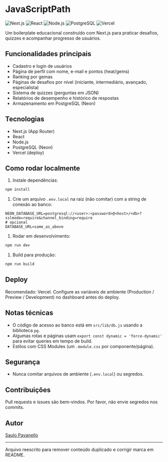 # JavaScriptPath

![Next.js](https://img.shields.io/badge/Next.js-000000?style=flat&logo=next.js&logoColor=white) ![React](https://img.shields.io/badge/React-61DAFB?style=flat&logo=react&logoColor=black) ![Node.js](https://img.shields.io/badge/Node.js-339933?style=flat&logo=node.js&logoColor=white) ![PostgreSQL](https://img.shields.io/badge/PostgreSQL-316192?style=flat&logo=postgresql&logoColor=white) ![Vercel](https://img.shields.io/badge/Vercel-000000?style=flat&logo=vercel&logoColor=white)

Um boilerplate educacional construído com Next.js para praticar desafios, quizzes e acompanhar progresso de usuários.

## Funcionalidades principais

- Cadastro e login de usuários
- Página de perfil com nome, e-mail e pontos (heat/gems)
- Ranking por gemas
- Páginas de desafios por nível (iniciante, intermediário, avançado, especialista)
- Sistema de quizzes (perguntas em JSON)
- Relatórios de desempenho e histórico de respostas
- Armazenamento em PostgreSQL (Neon)

## Tecnologias

- Next.js (App Router)
- React
- Node.js
- PostgreSQL (Neon)
- Vercel (deploy)

## Como rodar localmente

1. Instale dependências:

```powershell
npm install
```

1. Crie um arquivo `.env.local` na raiz (não comitar) com a string de conexão ao banco:

```env
NEON_DATABASE_URL=postgresql://<user>:<password>@<host>/<db>?sslmode=require&channel_binding=require
# opcional
DATABASE_URL=same_as_above
```

1. Rodar em desenvolvimento:

```powershell
npm run dev
```

1. Build para produção:

```powershell
npm run build
```

## Deploy

Recomendado: Vercel. Configure as variáveis de ambiente (Production / Preview / Development) no dashboard antes do deploy.

## Notas técnicas

- O código de acesso ao banco está em `src/lib/db.js` usando a biblioteca `pg`.
- Algumas rotas e páginas usam `export const dynamic = 'force-dynamic'` para evitar queries em tempo de build.
- Estilos com CSS Modules (um `.module.css` por componente/página).

## Segurança

- Nunca comitar arquivos de ambiente (`.env.local`) ou segredos.

## Contribuições

Pull requests e issues são bem-vindos. Por favor, não envie segredos nos commits.

## Autor

[Saulo Pavanello](https://www.linkedin.com/in/saulopavanello/)

---

Arquivo reescrito para remover conteúdo duplicado e corrigir marca em README.
